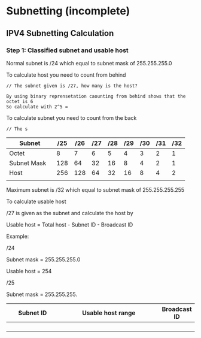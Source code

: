 # Subnetting (incomplete)

## IPV4 Subnetting Calculation



### Step 1: Classified subnet and usable host

Normal subnet is /24 which equal to subnet mask of 255.255.255.0

To calculate host you need to count from behind

```
// The subnet given is /27, how many is the host?

By using binary reprensetation caounting from behind shows that the octet is 6
So calculate with 2^5 = 
```

To calculate subnet you need to count from the back

```
// The s
```

<table><thead><tr><th width="110">Subnet</th><th>/25</th><th>/26</th><th>/27</th><th>/28</th><th>/29</th><th>/30</th><th>/31</th><th>/32</th></tr></thead><tbody><tr><td>Octet</td><td>8</td><td>7</td><td>6</td><td>5</td><td>4</td><td>3</td><td>2</td><td>1</td></tr><tr><td>Subnet Mask</td><td>128</td><td>64</td><td>32</td><td>16</td><td>8</td><td>4</td><td>2</td><td>1</td></tr><tr><td>Host</td><td>256</td><td>128</td><td>64</td><td>32</td><td>16</td><td>8</td><td>4</td><td>2</td></tr><tr><td></td><td></td><td></td><td></td><td></td><td></td><td></td><td></td><td></td></tr></tbody></table>

Maximum subnet is /32 which equal to subnet mask of 255.255.255.255

To calculate usable host

/27 is given as the subnet and calculate the host by&#x20;

Usable host = Total host - Subnet ID - Broadcast ID

Example:

/24

Subnet mask = 255.255.255.0

Usable host = 254



/25

Subnet mask = 255.255.255.

<table><thead><tr><th width="180">Subnet ID</th><th width="414" align="center">Usable host range</th><th>Broadcast ID</th></tr></thead><tbody><tr><td></td><td align="center"></td><td></td></tr><tr><td></td><td align="center"></td><td></td></tr><tr><td></td><td align="center"></td><td></td></tr><tr><td></td><td align="center"></td><td></td></tr></tbody></table>
